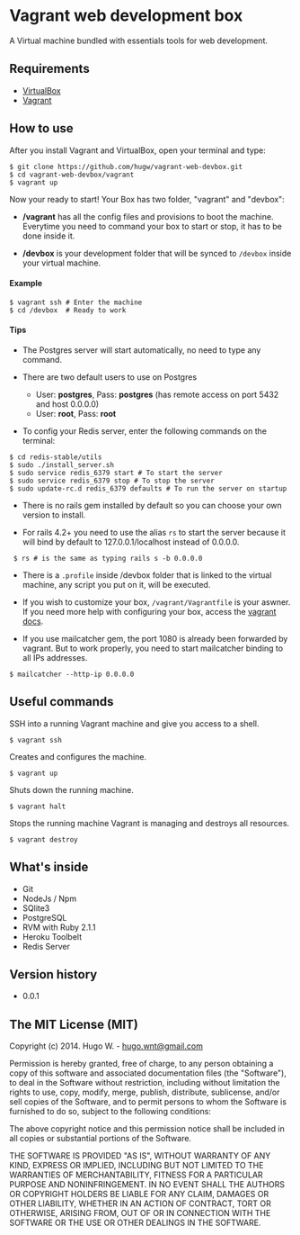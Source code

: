 # Vagrant web development box

A Virtual machine bundled with essentials tools for web development.

## Requirements

- [VirtualBox](https://www.virtualbox.org/wiki/Downloads)
- [Vagrant](https://www.vagrantup.com/downloads.html)

## How to use

After you install Vagrant and VirtualBox, open your terminal and type:

```
$ git clone https://github.com/hugw/vagrant-web-devbox.git
$ cd vagrant-web-devbox/vagrant
$ vagrant up
```

Now your ready to start! Your Box has two folder, "vagrant" and "devbox":

* **/vagrant** has all the config files and provisions to boot the machine. Everytime you need to command your box to start or stop, it has to be done inside it.

* **/devbox** is your development folder that will be synced to `/devbox` inside your virtual machine.

#### Example

```
$ vagrant ssh # Enter the machine
$ cd /devbox  # Ready to work
```

#### Tips

* The Postgres server will start automatically, no need to type any command.

* There are two default users to use on Postgres
  * User: **postgres**, Pass: **postgres** (has remote access on port 5432 and host 0.0.0.0)
  * User: **root**, Pass: **root**

* To config your Redis server, enter the following commands on the terminal:

```
$ cd redis-stable/utils
$ sudo ./install_server.sh
$ sudo service redis_6379 start # To start the server
$ sudo service redis_6379 stop # To stop the server
$ sudo update-rc.d redis_6379 defaults # To run the server on startup
```

* There is no rails gem installed by default so you can choose your own version to install.


* For rails 4.2+ you need to use the alias `rs` to start the server because it will bind by default to 127.0.0.1/localhost instead of 0.0.0.0.

```
 $ rs # is the same as typing rails s -b 0.0.0.0
```

* There is a `.profile` inside /devbox folder that is linked to the virtual machine, any script you put on it, will be executed.

* If you wish to customize your box, `/vagrant/Vagrantfile` is your aswner. If you need more help with configuring your box, access the [vagrant docs](https://docs.vagrantup.com/).

* If you use mailcatcher gem, the port 1080 is already been forwarded by vagrant. But to work properly, you need to start mailcatcher binding to all IPs addresses.

```
$ mailcatcher --http-ip 0.0.0.0
```

## Useful commands

SSH into a running Vagrant machine and give you access to a shell.

```
$ vagrant ssh
```

Creates and configures the machine.

```
$ vagrant up
```

Shuts down the running machine.

```
$ vagrant halt
```

Stops the running machine Vagrant is managing and destroys all resources.

```
$ vagrant destroy
```

## What's inside

* Git
* NodeJs / Npm
* SQlite3
* PostgreSQL
* RVM with Ruby 2.1.1
* Heroku Toolbelt
* Redis Server

## Version history

- 0.0.1

## The MIT License (MIT)

Copyright (c) 2014. Hugo W. - hugo.wnt@gmail.com

Permission is hereby granted, free of charge, to any person obtaining a copy
of this software and associated documentation files (the "Software"), to deal
in the Software without restriction, including without limitation the rights
to use, copy, modify, merge, publish, distribute, sublicense, and/or sell
copies of the Software, and to permit persons to whom the Software is
furnished to do so, subject to the following conditions:

The above copyright notice and this permission notice shall be included in
all copies or substantial portions of the Software.

THE SOFTWARE IS PROVIDED "AS IS", WITHOUT WARRANTY OF ANY KIND, EXPRESS OR
IMPLIED, INCLUDING BUT NOT LIMITED TO THE WARRANTIES OF MERCHANTABILITY,
FITNESS FOR A PARTICULAR PURPOSE AND NONINFRINGEMENT. IN NO EVENT SHALL THE
AUTHORS OR COPYRIGHT HOLDERS BE LIABLE FOR ANY CLAIM, DAMAGES OR OTHER
LIABILITY, WHETHER IN AN ACTION OF CONTRACT, TORT OR OTHERWISE, ARISING FROM,
OUT OF OR IN CONNECTION WITH THE SOFTWARE OR THE USE OR OTHER DEALINGS IN
THE SOFTWARE.
